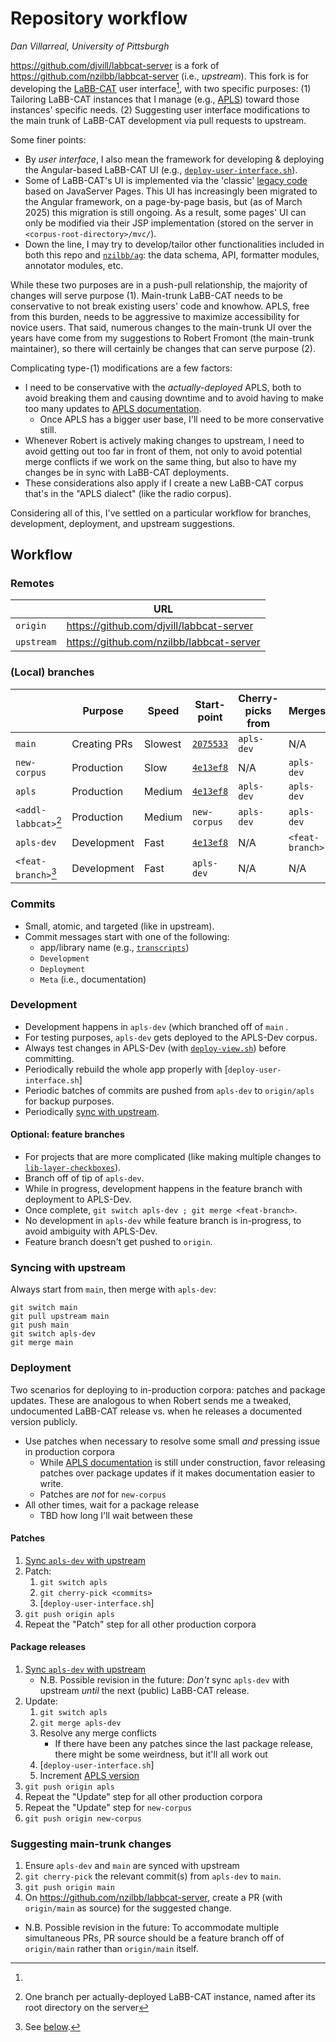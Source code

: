 # Repository workflow

*Dan Villarreal, University of Pittsburgh*

<https://github.com/djvill/labbcat-server> is a fork of <https://github.com/nzilbb/labbcat-server> (i.e., _upstream_).
This fork is for developing the [LaBB-CAT] user interface[^ui], with two specific purposes:
(1) Tailoring LaBB-CAT instances that I manage (e.g., [APLS]) toward those instances' specific needs.
(2) Suggesting user interface modifications to the main trunk of LaBB-CAT development via pull requests to upstream.

[^ui]:
  Some finer points:
  
  - By _user interface_, I also mean the framework for developing & deploying the Angular-based LaBB-CAT UI (e.g., [`deploy-user-interface.sh`](deploy-user-interface.sh)).
  - Some of LaBB-CAT's UI is implemented via the 'classic' [legacy code] based on JavaServer Pages. This UI has increasingly been migrated to the Angular framework, on a page-by-page basis, but (as of March 2025) this migration is still ongoing. As a result, some pages' UI can only be modified via their JSP implementation (stored on the server in `<corpus-root-directory>/mvc/`).
  - Down the line, I may try to develop/tailor other functionalities included in both this repo and [`nzilbb/ag`]: the data schema, API, formatter modules, annotator modules, etc.

While these two purposes are in a push-pull relationship, the majority of changes will serve purpose (1).
Main-trunk LaBB-CAT needs to be conservative to not break existing users' code and knowhow.
APLS, free from this burden, needs to be aggressive to maximize accessibility for novice users.
That said, numerous changes to the main-trunk UI over the years have come from my suggestions to Robert Fromont (the main-trunk maintainer), so there will certainly be changes that can serve purpose (2).

Complicating type-(1) modifications are a few factors:
- I need to be conservative with the _actually-deployed_ APLS, both to avoid breaking them and causing downtime and to avoid having to make too many updates to [APLS documentation].
  - Once APLS has a bigger user base, I'll need to be more conservative still.
- Whenever Robert is actively making changes to upstream, I need to avoid getting out too far in front of them, not only to avoid potential merge conflicts if we work on the same thing, but also to have my changes be in sync with LaBB-CAT deployments.
- These considerations also apply if I create a new LaBB-CAT corpus that's in the "APLS dialect" (like the radio corpus).

Considering all of this, I've settled on a particular workflow for branches, development, deployment, and upstream suggestions.

## Workflow


### Remotes

|            | URL                                        |
|------------|--------------------------------------------|
| `origin`   | <https://github.com/djvill/labbcat-server> |
| `upstream` | <https://github.com/nzilbb/labbcat-server> |


### (Local) branches

|                       | Purpose      | Speed   | Start-point  | Cherry-picks from | Merges          | Pushed |
|-----------------------|--------------|---------|--------------|-------------------|-----------------|--------|
| `main`                | Creating PRs | Slowest | [`2075533`]  | `apls-dev`        | N/A             | Yes    |
| `new-corpus`          | Production   | Slow    | [`4e13ef8`]  | N/A               | `apls-dev`      | Yes    |
| `apls`                | Production   | Medium  | [`4e13ef8`]  | `apls-dev`        | `apls-dev`      | Yes    |
| `<addl-labbcat>`[^al] | Production   | Medium  | `new-corpus` | `apls-dev`        | `apls-dev`      | No     |
| `apls-dev`            | Development  | Fast    | [`4e13ef8`]  | N/A               | `<feat-branch>` | Yes    |
| `<feat-branch>`[^fb]  | Development  | Fast    | `apls-dev`   | N/A               | N/A             | No     |

[^al]: One branch per actually-deployed LaBB-CAT instance, named after its root directory on the server
[^fb]: See [below](#optional-feature-branches).

[`2075533`]: https://github.com/djvill/labbcat-server/tree/2075533
[`4e13ef8`]: https://github.com/djvill/labbcat-server/tree/4e13ef8


### Commits

- Small, atomic, and targeted (like in upstream).
- Commit messages start with one of the following:
  - app/library name (e.g., [`transcripts`])
  - `Development`
  - `Deployment`
  - `Meta` (i.e., documentation)


### Development

- Development happens in `apls-dev` (which branched off of `main` .
- For testing purposes, `apls-dev` gets deployed to the APLS-Dev corpus.
- Always test changes in APLS-Dev (with [`deploy-view.sh`]) before committing.
- Periodically rebuild the whole app properly with [`deploy-user-interface.sh`]
- Periodic batches of commits are pushed from `apls-dev` to `origin/apls` for backup purposes.
- Periodically [sync with upstream](#syncing-with-upstream).


#### Optional: feature branches

- For projects that are more complicated (like making multiple changes to [`lib-layer-checkboxes`]).
- Branch off of tip of `apls-dev`.
- While in progress, development happens in the feature branch with deployment to APLS-Dev.
- Once complete, `git switch apls-dev ; git merge <feat-branch>`.
- No development in `apls-dev` while feature branch is in-progress, to avoid ambiguity with APLS-Dev.
- Feature branch doesn't get pushed to `origin`.


### Syncing with upstream

Always start from `main`, then merge with `apls-dev`:

```
git switch main
git pull upstream main
git push main
git switch apls-dev
git merge main
```


### Deployment

Two scenarios for deploying to in-production corpora: patches and package updates.
These are analogous to when Robert sends me a tweaked, undocumented LaBB-CAT release vs. when he releases a documented version publicly.

- Use patches when necessary to resolve some small _and_ pressing issue in production corpora 
  - While [APLS documentation] is still under construction, favor releasing patches over package updates if it makes documentation easier to write.
  - Patches are _not_ for `new-corpus`
- All other times, wait for a package release
  - TBD how long I'll wait between these


#### Patches 

1. [Sync `apls-dev` with upstream](#syncing-with-upstream)
1. Patch:
   1. `git switch apls`
   1. `git cherry-pick <commits>`
   1. [`deploy-user-interface.sh`]
1. `git push origin apls`
1. Repeat the "Patch" step for all other production corpora


#### Package releases

1. [Sync `apls-dev` with upstream](#syncing-with-upstream)
   - N.B. Possible revision in the future: _Don't_ sync `apls-dev` with upstream _until_ the next (public) LaBB-CAT release.
1. Update:
   1. `git switch apls`
   1. `git merge apls-dev`
   1. Resolve any merge conflicts
      - If there have been any patches since the last package release, there might be some weirdness, but it'll all work out
   1. [`deploy-user-interface.sh`]
   1. Increment [APLS version]
1. `git push origin apls`
1. Repeat the "Update" step for all other production corpora
1. Repeat the "Update" step for `new-corpus`
1. `git push origin new-corpus`


### Suggesting main-trunk changes
  
1. Ensure `apls-dev` and `main` are synced with upstream
1. `git cherry-pick` the relevant commit(s) from `apls-dev` to `main`.
1. `git push origin main`
1. On <https://github.com/nzilbb/labbcat-server>, create a PR (with `origin/main` as source) for the suggested change.
- N.B. Possible revision in the future: To accommodate multiple simultaneous PRs, PR source should be a feature branch off of `origin/main` rather than `origin/main` itself.



[labb-cat]: https://nzilbb.github.io/labbcat-doc
[apls]: https://apls.pitt.edu
[legacy code]: https://sourceforge.net/projects/labbcat/
[`nzilbb/ag`]: https://github.com/nzilbb/ag
[`transcripts`]: user-interface/src/main/angular/projects/labbcat-view/src/app/transcripts
[`lib-layer-checkboxes`]: user-interface/src/main/angular/projects/labbcat-common/src/lib/layer-checkboxes
[apls documentation]: https://djvill.github.io/APLS
[`deploy-view.sh`]: user-interface/src/main/angular
[apls version]: https://github.com/djvill/APLS/tree/main/_versions

